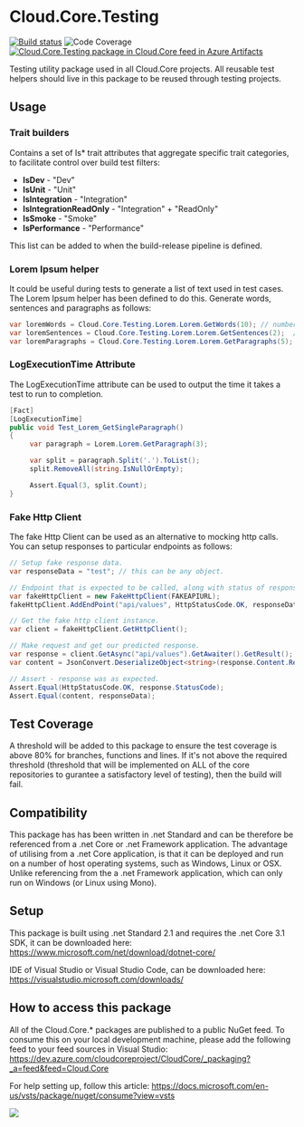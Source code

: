 # **Cloud.Core.Testing** 
[![Build status](https://dev.azure.com/cloudcoreproject/CloudCore/_apis/build/status/Cloud.Core%20Packages/Cloud.Core.Testing_Package)](https://dev.azure.com/cloudcoreproject/CloudCore/_build/latest?definitionId=25)
![Code Coverage](https://cloud1core.blob.core.windows.net/codecoveragebadges/Cloud.Core.Testing-LineCoverage.png) 
[![Cloud.Core.Testing package in Cloud.Core feed in Azure Artifacts](https://feeds.dev.azure.com/cloudcoreproject/dfc5e3d0-a562-46fe-8070-7901ac8e64a0/_apis/public/Packaging/Feeds/8949198b-5c74-42af-9d30-e8c462acada6/Packages/4a4d803b-f864-4da1-8060-6af8efb0e3e6/Badge)](https://dev.azure.com/cloudcoreproject/CloudCore/_packaging?_a=package&feed=8949198b-5c74-42af-9d30-e8c462acada6&package=4a4d803b-f864-4da1-8060-6af8efb0e3e6&preferRelease=true)

<div id="description">
Testing utility package used in all Cloud.Core projects.  All reusable test helpers should live in this package to be reused through testing projects.
</div>

## Usage
### Trait builders
Contains a set of Is* trait attributes that aggregate specific trait categories, to facilitate control over build test filters:

- **IsDev** - "Dev"
- **IsUnit** - "Unit"
- **IsIntegration** - "Integration"
- **IsIntegrationReadOnly** - "Integration" + "ReadOnly"
- **IsSmoke** - "Smoke"
- **IsPerformance** - "Performance"

This list can be added to when the build-release pipeline is defined.

### Lorem Ipsum helper
It could be useful during tests to generate a list of text used in test cases.  The Lorem Ipsum helper has been defined to do this.  Generate words, sentences and paragraphs as follows:

```csharp
var loremWords = Cloud.Core.Testing.Lorem.Lorem.GetWords(10); // number of words
var loremSentences = Cloud.Core.Testing.Lorem.Lorem.GetSentences(2);  // number of sentences
var loremParagraphs = Cloud.Core.Testing.Lorem.Lorem.GetParagraphs(5);  // number of paragraphs
```

### LogExecutionTime Attribute
The LogExecutionTime attribute can be used to output the time it takes a test to run to completion.

```csharp
[Fact]
[LogExecutionTime]
public void Test_Lorem_GetSingleParagraph()
{
     var paragraph = Lorem.Lorem.GetParagraph(3);

     var split = paragraph.Split('.').ToList();
     split.RemoveAll(string.IsNullOrEmpty);

     Assert.Equal(3, split.Count);
}
```

### Fake Http Client
The fake Http Client can be used as an alternative to mocking http calls.  You can setup responses to particular endpoints as follows:

```csharp
// Setup fake response data.
var responseData = "test"; // this can be any object.

// Endpoint that is expected to be called, along with status of response and a payload.
var fakeHttpClient = new FakeHttpClient(FAKEAPIURL);
fakeHttpClient.AddEndPoint("api/values", HttpStatusCode.OK, responseData);

// Get the fake http client instance.
var client = fakeHttpClient.GetHttpClient();

// Make request and get our predicted response.
var response = client.GetAsync("api/values").GetAwaiter().GetResult();
var content = JsonConvert.DeserializeObject<string>(response.Content.ReadAsStringAsync().GetAwaiter().GetResult());

// Assert - response was as expected.
Assert.Equal(HttpStatusCode.OK, response.StatusCode);
Assert.Equal(content, responseData);
```

## Test Coverage
A threshold will be added to this package to ensure the test coverage is above 80% for branches, functions and lines.  If it's not above the required threshold 
(threshold that will be implemented on ALL of the core repositories to gurantee a satisfactory level of testing), then the build will fail.

## Compatibility
This package has has been written in .net Standard and can be therefore be referenced from a .net Core or .net Framework application. The advantage of utilising from a .net Core application, 
is that it can be deployed and run on a number of host operating systems, such as Windows, Linux or OSX.  Unlike referencing from the a .net Framework application, which can only run on 
Windows (or Linux using Mono).
 
## Setup
This package is built using .net Standard 2.1 and requires the .net Core 3.1 SDK, it can be downloaded here: 
https://www.microsoft.com/net/download/dotnet-core/

IDE of Visual Studio or Visual Studio Code, can be downloaded here:
https://visualstudio.microsoft.com/downloads/

## How to access this package
All of the Cloud.Core.* packages are published to a public NuGet feed.  To consume this on your local development machine, please add the following feed to your feed sources in Visual Studio:
https://dev.azure.com/cloudcoreproject/CloudCore/_packaging?_a=feed&feed=Cloud.Core
 
For help setting up, follow this article: https://docs.microsoft.com/en-us/vsts/package/nuget/consume?view=vsts


<img src="https://cloud1core.blob.core.windows.net/icons/cloud_core_small.PNG" />
